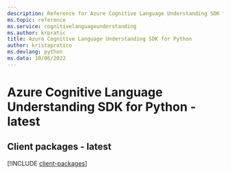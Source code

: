 ```yaml
---
description: Reference for Azure Cognitive Language Understanding SDK for Python
ms.topic: reference
ms.service: cognitivelanguageunderstanding
ms.author: krpratic
title: Azure Cognitive Language Understanding SDK for Python
author: kristapratico
ms.devlang: python
ms.data: 10/06/2022
---
```

# Azure Cognitive Language Understanding SDK for Python - latest

## Client packages - latest
[!INCLUDE [client-packages](cognitive-language-understanding-client-index.md)]